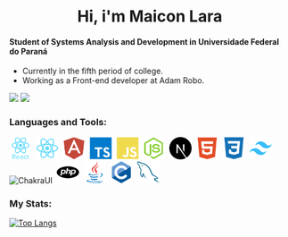 <h1 align="center">Hi, i'm Maicon Lara</h1>

<h4>Student of Systems Analysis and Development in Universidade Federal do Paraná</h4>
 

- Currently in the fifth period of college.
- Working as a Front-end developer at Adam Robo.

<div > 
 
  <a href = "mailto:maiconlaracontato@gmail.com"><img src="https://img.shields.io/badge/-Gmail-%23333?style=for-the-badge&logo=gmail&logoColor=white" target="_blank"></a>
  <a href="https://www.linkedin.com/in/maiconlara/" target="_blank"><img src="https://img.shields.io/badge/-LinkedIn-%230077B5?style=for-the-badge&logo=linkedin&logoColor=white" target="_blank"></a> 
  


<h3 align="left">Languages and Tools:</h3>
<p align="left">
 <img src="https://github.com/devicons/devicon/blob/master/icons/react/react-original-wordmark.svg" title="React" alt="React" width="40" height="40"/>&nbsp; 
 <img src="https://github.com/devicons/devicon/blob/master/icons/react/react-original.svg" title="React Native" alt="React Native" width="40" height="40"/>&nbsp; 
 <img src="https://github.com/devicons/devicon/blob/master/icons/angularjs/angularjs-plain.svg" title="Angular" alt="Angular" width="40" height="40"/>&nbsp; 
 <img src="https://github.com/devicons/devicon/blob/master/icons/typescript/typescript-original.svg" title="TypeScript" alt="TypeScript" width="40" height="40"/>&nbsp; 
 <img src="https://github.com/devicons/devicon/blob/master/icons/javascript/javascript-plain.svg" title="JavaScript" alt="JavaScript" width="40" height="40"/>&nbsp;
 <img src="https://github.com/devicons/devicon/blob/master/icons/nodejs/nodejs-original.svg" title="nodejs" alt="nodejs" width="40" height="40"/>&nbsp;
 <img src="https://github.com/devicons/devicon/blob/master/icons/nextjs/nextjs-original.svg" title="nextjs" alt="nexts" width="40" height="40"/>&nbsp; 
 <img src="https://github.com/devicons/devicon/blob/master/icons/html5/html5-plain.svg" title="HTML5" alt="HTML5" width="40" height="40"/>&nbsp; 
  <img src="https://github.com/devicons/devicon/blob/master/icons/css3/css3-plain.svg" title="CSS3" alt="CSS3" width="40" height="40"/>&nbsp; 
  <img src="https://github.com/devicons/devicon/blob/master/icons/tailwindcss/tailwindcss-plain.svg" title="TailwindCSS" alt="TailwindCSS" width="40" height="40"/>&nbsp; 
   <img src="https://avatars.githubusercontent.com/u/54212428?s=48&v=4" title="ChakraUI" alt="ChakraUI" width="40" height="40"/>&nbsp; 
    <img src="https://github.com/devicons/devicon/blob/master/icons/php/php-plain.svg" title="PHP" alt="PHP" width="40" height="40"/>&nbsp; 
    <img src="https://github.com/devicons/devicon/blob/master/icons/java/java-original.svg" title="Java" alt="java" width="40" height="40"/>&nbsp; 
<img src="https://github.com/devicons/devicon/blob/master/icons/c/c-original.svg" title="C" alt="C" width="40" height="40"/>&nbsp; 
<img src="https://github.com/devicons/devicon/blob/master/icons/mysql/mysql-original.svg" title="MySQL" alt="MySQL" width="40" height="40"/>&nbsp; 


 </p>

### My Stats:

[![Top Langs](https://github-readme-stats.vercel.app/api/top-langs/?username=maiconlara&hide=css&layout=compact&theme=vision-friendly-dark)](https://github.com/anuraghazra/github-readme-stats)
